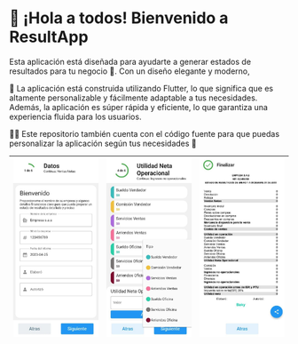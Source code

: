 # 👋 ¡Hola a todos! Bienvenido a ResultApp

Esta aplicación está diseñada para ayudarte a generar estados de resultados para tu negocio 🚀. Con un diseño elegante y moderno,

📱 La aplicación está construida utilizando Flutter, lo que significa que es altamente personalizable y fácilmente adaptable a tus necesidades. Además, la aplicación es súper rápida y eficiente, lo que garantiza una experiencia fluida para los usuarios.


👨‍💻 Este repositorio también cuenta con el código fuente para que puedas personalizar la aplicación según tus necesidades 💫


|  ![Imagen 3](ReadmeFiles/3.jpeg)| ![Imagen 2](ReadmeFiles/2.jpeg) | ![Imagen 1](ReadmeFiles/1.jpeg) |
| --- | --- | --- |
